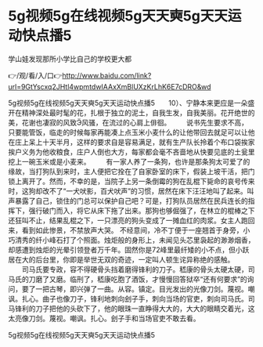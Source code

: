 # 5g视频5g在线视频5g天天奭5g天天运动快点播5
学山娃发现那所小学比自己的学校更大都

👉/观/看/入/口👉http://www.baidu.com/link?url=9GtYscxq2JHtl4wpmtdwIAAxXmBlUXzKrLhK6E7cDRO&wd

5g视频5g在线视频5g天天奭5g天天运动快点播5　　10）、宁静本来更应是一朵盛开在精神深处最时髦的花，扎根于独立的泥土，自我生发，自我美丽。花开绝世的美，花谢也凄寂的风致风骚，在流过的心肩上俳徊。
　　说书先生要求不高，只要能管饭，临走的时候每家再能凑上点玉米小麦什么的让他带回去就足可以让他在庄上呆上十天半月，这样的要求自是容易满足，就有生产队长拎着个布口袋挨家挨户义务为他收粮食，庄户人倒也大方，每家都会毫不吝啬地从快要见底的土瓮里挖上一碗玉米或是小麦来。
　　有一家人养了一条狗，也许是那条狗太可爱了的缘故，当打狗队到来时，主人便把它拴在了自家卧室的床下，假装上坡干活，把门锁上离开了。然而，不幸的是，当院子上另一条倒霉的狗在乱棍下毙命的哀号传来时，这狗却改不了“一犬吠影，百犬吠声”的习惯，居然在床下汪汪地叫了起来。叫声暴露了自己，锁住的门总可以保护自己吧？可是，打狗队员居然在民兵连长的指挥下，强行破门而入，将它从床下拖了出来。那狗也够倔强了，在林立的棍棒之下还狂叫不止，结果乱棍之下，一只漂亮的狗头变成了一摊血红的肉浆。女主人跑回来，看到如此惨景，不禁放声大哭。
不经意间，冷不丁便于一座翘首于身旁，小巧清秀的纤小峰石打了个照面。烛炬般的身形上，未闻见头芯里袅起的渺渺烟香，却感遭到烛炬的光晕引领登者万千年。固然你是72峰里最纤矮的小不点，但小跃居在大的后台里，你即是举世无双的奇迹，一定叫人顿生诧异称绝的感触。
　　司马氏要专政，容不得硬骨头挡着磨得锋利的刀子。嵇康的骨头太硬太硬，司马氏的刀磨了又磨。临刑了，嵇康吃胞了酒饭，才慢慢回答狱卒“还有何要求”的询问，要了一把古琴，即兴弹了一曲。从容。镇定。目光发出的光像刀剑。蔑视。嘲讽。扎心。曲子也像刀子，锋利地刺向刽子手，刺向当场的官吏，刺向司马氏。司马锋利的刀子把他的头砍下了，他的眼珠一直睁得大大的，大大的眼睛交着光，这太亮像刀剑。蔑视。嘲讽。扎心。刽子手和当场官吏不敢去看。

5g视频5g在线视频5g天天奭5g天天运动快点播5
